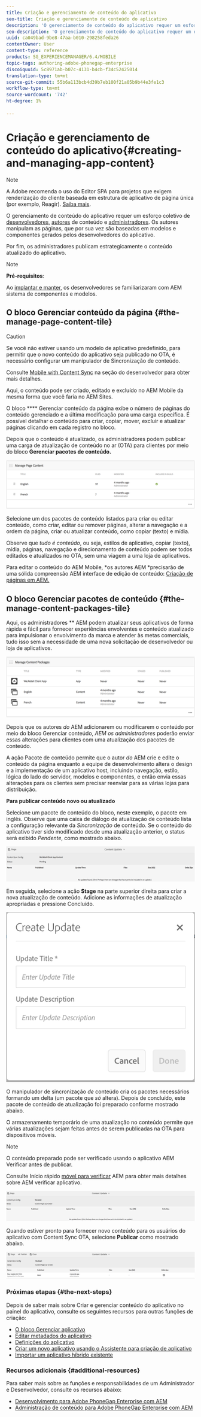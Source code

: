 ```yaml
---
title: Criação e gerenciamento de conteúdo do aplicativo
seo-title: Criação e gerenciamento de conteúdo do aplicativo
description: 'O gerenciamento de conteúdo do aplicativo requer um esforço coletivo de desenvolvedores, autores de conteúdo e administradores.  Os autores manipulam as páginas, que por sua vez são baseadas em modelos e componentes gerados pelos desenvolvedores do aplicativo.  '
seo-description: 'O gerenciamento de conteúdo do aplicativo requer um esforço coletivo de desenvolvedores, autores de conteúdo e administradores.  Os autores manipulam as páginas, que por sua vez são baseadas em modelos e componentes gerados pelos desenvolvedores do aplicativo.  '
uuid: ca049bad-9be8-47aa-b010-298258feda26
contentOwner: User
content-type: reference
products: SG_EXPERIENCEMANAGER/6.4/MOBILE
topic-tags: authoring-adobe-phonegap-enterprise
discoiquuid: 5c8971ab-b07c-4131-b4cb-f34c52425014
translation-type: tm+mt
source-git-commit: 55b6a113bcb4d39b7eb100f21a05b9b44e3fe1c3
workflow-type: tm+mt
source-wordcount: '742'
ht-degree: 1%

---
```



# Criação e gerenciamento de conteúdo do aplicativo{#creating-and-managing-app-content}

>[!NOTE]
>
>A Adobe recomenda o uso do Editor SPA para projetos que exigem renderização do cliente baseada em estrutura de aplicativo de página única (por exemplo, Reagir). [Saiba mais](/help/sites-developing/spa-overview.md).

O gerenciamento de conteúdo do aplicativo requer um esforço coletivo de [desenvolvedores](#developer), [autores](#author) de conteúdo e [administradores](#administrator). Os autores manipulam as páginas, que por sua vez são baseadas em modelos e componentes gerados pelos desenvolvedores do aplicativo.

Por fim, os administradores publicam estrategicamente o conteúdo atualizado do aplicativo.

>[!NOTE]
>
>**Pré-requisitos**:
>
>Ao [implantar e manter](/help/sites-deploying/deploy.md), os desenvolvedores se familiarizaram com AEM sistema de componentes e modelos.

## O bloco Gerenciar conteúdo da página {#the-manage-page-content-tile}

>[!CAUTION]
>
>Se você não estiver usando um modelo de aplicativo predefinido, para permitir que o novo conteúdo do aplicativo seja publicado no OTA, é necessário configurar um manipulador de Sincronização de conteúdo.
>
>Consulte [Mobile with Content Sync](/help/mobile/phonegap-contentsync.md) na seção do desenvolvedor para obter mais detalhes.

Aqui, o conteúdo pode ser criado, editado e excluído no AEM Mobile da mesma forma que você faria no AEM Sites.

O bloco **** Gerenciar conteúdo da página exibe o número de páginas do conteúdo gerenciado e a última modificação para uma carga específica. É possível detalhar o conteúdo para criar, copiar, mover, excluir e atualizar páginas clicando em cada registro no bloco.

Depois que o conteúdo é atualizado, os administradores podem publicar uma carga de atualização de conteúdo no ar (OTA) para clientes por meio do bloco **Gerenciar pacotes de conteúdo.**

![chlimage_1-161](assets/chlimage_1-161.png)

Selecione um dos pacotes de conteúdo listados para criar ou editar conteúdo, como criar, editar ou remover páginas, alterar a navegação e a ordem da página, criar ou atualizar conteúdo, como copiar (texto) e mídia.

Observe que *tudo é conteúdo*, ou seja, estilos de aplicativo, copiar (texto), mídia, páginas, navegação e direcionamento de conteúdo podem ser todos editados e atualizados no OTA, sem uma viagem a uma loja de aplicativos.

Para editar o conteúdo do AEM Mobile, *os autores AEM *precisarão de uma sólida compreensão AEM interface de edição de conteúdo: [Criação de páginas em AEM.](/help/sites-authoring/qg-page-authoring.md)

## O bloco Gerenciar pacotes de conteúdo {#the-manage-content-packages-tile}

Aqui, os administradores ** AEM podem atualizar seus aplicativos de forma rápida e fácil para fornecer experiências envolventes e conteúdo atualizado para impulsionar o envolvimento da marca e atender às metas comerciais, tudo isso sem a necessidade de uma nova solicitação de desenvolvedor ou loja de aplicativos.

![chlimage_1-162](assets/chlimage_1-162.png)

Depois que os autores *do* AEM adicionarem ou modificarem o conteúdo por meio do bloco Gerenciar conteúdo, *AEM os administradores* poderão enviar essas alterações para clientes com uma atualização dos pacotes de conteúdo.

A ação Pacote de conteúdo permite que o autor *do* AEM crie e edite o conteúdo da página enquanto a equipe de desenvolvimento altera o design e a implementação de um aplicativo host, incluindo navegação, estilo, lógica do lado do servidor, modelos e componentes, e então envia essas alterações para os clientes sem precisar reenviar para as várias lojas para distribuição.

**Para publicar conteúdo novo ou atualizado**

Selecione um pacote de conteúdo do bloco, neste exemplo, o pacote em inglês. Observe que uma caixa de diálogo de atualização de conteúdo lista a configuração relevante da *Sincronização* de conteúdo. Se o conteúdo do aplicativo tiver sido modificado desde uma atualização anterior, o status será exibido *Pendente*, como mostrado abaixo.

![chlimage_1-163](assets/chlimage_1-163.png)

Em seguida, selecione a ação **Stage** na parte superior direita para criar a nova atualização de conteúdo. Adicione as informações de atualização apropriadas e pressione Concluído.

![chlimage_1-164](assets/chlimage_1-164.png)

O manipulador de sincronização *de* conteúdo cria os pacotes necessários formando um delta (um pacote que *só* altera). Depois de concluído, este pacote de conteúdo de atualização foi preparado conforme mostrado abaixo.

O armazenamento temporário de uma atualização no conteúdo permite que várias atualizações sejam feitas antes de serem publicadas na OTA para dispositivos móveis.

>[!NOTE]
>
>O conteúdo preparado pode ser verificado usando o aplicativo AEM Verificar antes de publicar.
>
>Consulte Início rápido [móvel para verificar](/help/mobile/phonegap-mobile-quickstart.md) AEM para obter mais detalhes sobre AEM verificar aplicativo.

![chlimage_1-165](assets/chlimage_1-165.png)

Quando estiver pronto para fornecer novo conteúdo para os usuários do aplicativo com Content Sync OTA, selecione **Publicar** como mostrado abaixo.

![chlimage_1-166](assets/chlimage_1-166.png)

### Próximas etapas {#the-next-steps}

Depois de saber mais sobre Criar e gerenciar conteúdo do aplicativo no painel do aplicativo, consulte os seguintes recursos para outras funções de criação:

* [O bloco Gerenciar aplicativo](/help/mobile/phonegap-app-details-tile.md)
* [Editar metadados do aplicativo](/help/mobile/phonegap-editmetadata.md)
* [Definições do aplicativo](/help/mobile/phonegap-app-definitions.md)
* [Criar um novo aplicativo usando o Assistente para criação de aplicativo](/help/mobile/phonegap-create-new-app.md)
* [Importar um aplicativo híbrido existente](/help/mobile/phonegap-adding-content-to-imported-app.md)

### Recursos adicionais {#additional-resources}

Para saber mais sobre as funções e responsabilidades de um Administrador e Desenvolvedor, consulte os recursos abaixo:

* [Desenvolvimento para Adobe PhoneGap Enterprise com AEM](/help/mobile/developing-in-phonegap.md)
* [Administração de conteúdo para Adobe PhoneGap Enterprise com AEM](/help/mobile/administer-phonegap.md)
